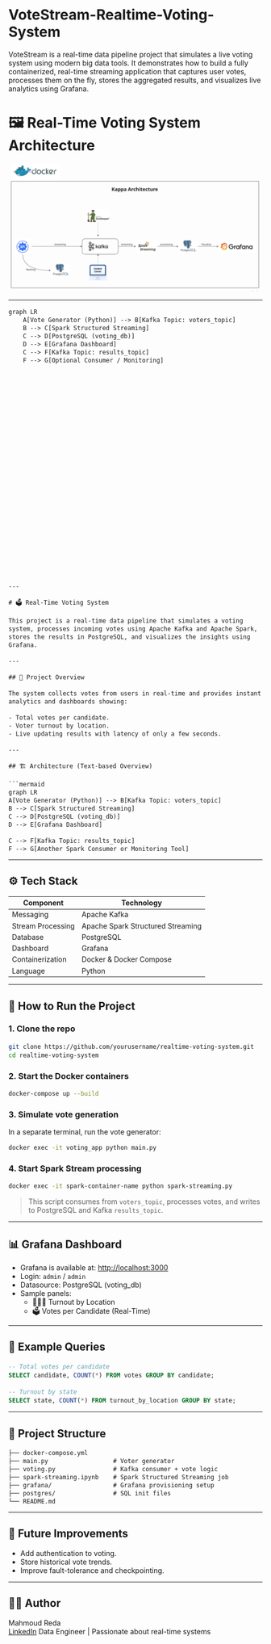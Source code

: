 # VoteStream-Realtime-Voting-System
VoteStream is a real-time data pipeline project that simulates a live voting system using modern big data tools.  It demonstrates how to build a fully containerized, real-time streaming application that captures user votes, processes them on the fly, stores the aggregated results, and visualizes live analytics using Grafana. 


# 🖼️ Real-Time Voting System Architecture

![Real-Time Voting System Architecture](Images/Kappa_Architecture.png)




---

```mermaid
graph LR
    A[Vote Generator (Python)] --> B[Kafka Topic: voters_topic]
    B --> C[Spark Structured Streaming]
    C --> D[PostgreSQL (voting_db)]
    D --> E[Grafana Dashboard]
    C --> F[Kafka Topic: results_topic]
    F --> G[Optional Consumer / Monitoring]



























---

# 🗳️ Real-Time Voting System

This project is a real-time data pipeline that simulates a voting system, processes incoming votes using Apache Kafka and Apache Spark, stores the results in PostgreSQL, and visualizes the insights using Grafana.

---

## 📌 Project Overview

The system collects votes from users in real-time and provides instant analytics and dashboards showing:

- Total votes per candidate.
- Voter turnout by location.
- Live updating results with latency of only a few seconds.

---

## 🏗️ Architecture (Text-based Overview)

```mermaid
graph LR
A[Vote Generator (Python)] --> B[Kafka Topic: voters_topic]
B --> C[Spark Structured Streaming]
C --> D[PostgreSQL (voting_db)]
D --> E[Grafana Dashboard]

C --> F[Kafka Topic: results_topic] 
F --> G[Another Spark Consumer or Monitoring Tool]
```

---

## ⚙️ Tech Stack

| Component        | Technology                  |
|------------------|-----------------------------|
| Messaging        | Apache Kafka                |
| Stream Processing| Apache Spark Structured Streaming |
| Database         | PostgreSQL                  |
| Dashboard        | Grafana                     |
| Containerization | Docker & Docker Compose     |
| Language         | Python                      |

---

## 🚀 How to Run the Project

### 1. Clone the repo
```bash
git clone https://github.com/yourusername/realtime-voting-system.git
cd realtime-voting-system
```

### 2. Start the Docker containers
```bash
docker-compose up --build
```

### 3. Simulate vote generation
In a separate terminal, run the vote generator:
```bash
docker exec -it voting_app python main.py
```

### 4. Start Spark Stream processing
```bash
docker exec -it spark-container-name python spark-streaming.py
```

> This script consumes from `voters_topic`, processes votes, and writes to PostgreSQL and Kafka `results_topic`.

---

## 📊 Grafana Dashboard

- Grafana is available at: [http://localhost:3000](http://localhost:3000)
- Login: `admin` / `admin`
- Datasource: PostgreSQL (voting_db)
- Sample panels:
  - 🧑‍🤝‍🧑 Turnout by Location
  - 🗳️ Votes per Candidate (Real-Time)

---

## 🧪 Example Queries

```sql
-- Total votes per candidate
SELECT candidate, COUNT(*) FROM votes GROUP BY candidate;

-- Turnout by state
SELECT state, COUNT(*) FROM turnout_by_location GROUP BY state;
```

---

## 📁 Project Structure

```
├── docker-compose.yml
├── main.py                  # Voter generator
├── voting.py                # Kafka consumer + vote logic
├── spark-streaming.ipynb    # Spark Structured Streaming job
├── grafana/                 # Grafana provisioning setup
├── postgres/                # SQL init files
└── README.md
```

---

## 📌 Future Improvements

- Add authentication to voting.
- Store historical vote trends.
- Improve fault-tolerance and checkpointing.

---

## 👨‍💻 Author

Mahmoud Reda  
[LinkedIn]([https://www.linkedin.com/in/mahmoud-reda/](https://www.linkedin.com/in/mahmoud-reda2001/))  
Data Engineer | Passionate about real-time systems

